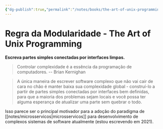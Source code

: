 ```yaml
---
{"dg-publish":true,"permalink":"/notes/books/the-art-of-unix-programming/regra-da-modularidade/","dgHomeLink":true,"dgPassFrontmatter":false,"dgShowBacklinks":true,"dgShowLocalGraph":false}
---
```


# Regra da Modularidade - The Art of Unix Programming

**Escreva partes simples conectadas por interfaces limpas.**

> Controlar complexidade é a essência da programação de computadores.
> -- Brian Kernighan

> A única maneira de escrever software complexo que não vai cair de cara no chão é manter baixa sua complexidade global - construí-lo a partir de partes simples conectadas por interfaces bem definidas, para que a maioria dos problemas sejam locais e você possa ter alguma esperança de atualizar uma parte sem quebrar o todo.

Isso parece ser o principal motivador para a adoção do paradigma de [[notes/microsservicos|microsservicos]] para desenvolvimento de complexos sistemas de software atualmente (estou escrevendo em 2021).
